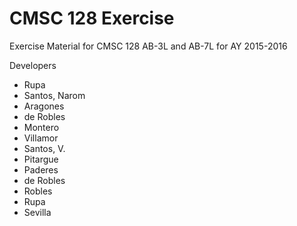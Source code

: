 # CMSC 128 Exercise

Exercise Material for CMSC 128 AB-3L and AB-7L for AY 2015-2016

Developers
* Rupa
* Santos, Narom
* Aragones
* de Robles
* Montero
* Villamor
* Santos, V.
* Pitargue
* Paderes
* de Robles
* Robles
* Rupa
* Sevilla
